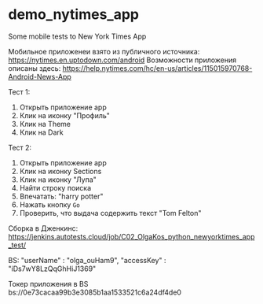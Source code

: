 # demo_nytimes_app
Some mobile tests to New York Times App

Мобильное приложенеи взято из публичного источника: https://nytimes.en.uptodown.com/android
Возможности приложения описаны здесь: https://help.nytimes.com/hc/en-us/articles/115015970768-Android-News-App

Тест 1: 
1. Открыть приложение app
2. Клик на иконку "Профиль"
3. Клик на Theme
4. Клик на Dark

Тест 2: 
1. Открыть приложение app
2. Клик на иконку Sections
2. Клик на иконку "Лупа"   
3. Найти строку поиcка
4. Впечатать: "harry potter"
5. Нажать кнопку `Go`   
6. Проверить, что выдача содержить текст "Tom Felton"

Сборка в Дженкинс: https://jenkins.autotests.cloud/job/C02_OlgaKos_python_newyorktimes_app_test/

BS: 
"userName" : "olga_ouHam9", "accessKey" : "iDs7wY8LzQqGhHiJ1369"

Токер приложения в BS bs://0e73cacaa99b3e3085b1aa1533521c6a24df4de0



